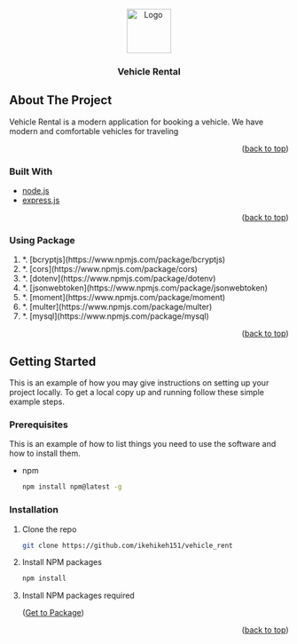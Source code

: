 <div id="top"></div>

<!-- PROJECT LOGO -->
<br />
<div align="center">
  <a href="https://github.com/ikehikeh151/vehicle_rent">
    <img src="https://github.com/ikehikeh151/frontend_vehicle/blob/main/assets/icons/logo.svg" alt="Logo" width="80" height="80">
  </a>

<h3 align="center">Vehicle Rental</h3>

</div>

<!-- ABOUT THE PROJECT -->

## About The Project

Vehicle Rental is a modern application for booking a vehicle. We have modern and comfortable vehicles for traveling

<p align="right">(<a href="#top">back to top</a>)</p>

### Built With

- [node.js](https://nodejs.org/)
- [express.js](https://expressjs.com/)

<p align="right">(<a href="#top">back to top</a>)</p>

<div id=package></div>

### Using Package

<ol>
<li>*. [bcryptjs](https://www.npmjs.com/package/bcryptjs)</li>
<li>*. [cors](https://www.npmjs.com/package/cors)</li>
<li>*. [dotenv](https://www.npmjs.com/package/dotenv)</li>
<li>*. [jsonwebtoken](https://www.npmjs.com/package/jsonwebtoken)</li>
<li>*. [moment](https://www.npmjs.com/package/moment)</li>
<li>*. [multer](https://www.npmjs.com/package/multer)</li>
<li>*. [mysql](https://www.npmjs.com/package/mysql)</li>
</ol>

<p align="right">(<a href="#top">back to top</a>)</p>

<!-- GETTING STARTED -->

## Getting Started

This is an example of how you may give instructions on setting up your project locally.
To get a local copy up and running follow these simple example steps.

### Prerequisites

This is an example of how to list things you need to use the software and how to install them.

- npm
  ```sh
  npm install npm@latest -g
  ```

### Installation

1. Clone the repo
   ```sh
   git clone https://github.com/ikehikeh151/vehicle_rent
   ```
2. Install NPM packages
   ```sh
   npm install
   ```
3. Install NPM packages required <p align="left">(<a href="#package">Get to Package</a>)</p>

<p align="right">(<a href="#top">back to top</a>)</p>
